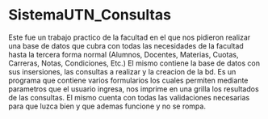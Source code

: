 # SistemaUTN_Consultas
Este fue un trabajo practico de la facultad en el que nos pidieron realizar una base de datos que cubra con todas las necesidades de la facultad hasta la tercera forma normal (Alumnos, Docentes, Materias, Cuotas, Carreras, Notas, Condiciones, Etc.) El mismo contiene la base de datos con sus insersiones, las consultas a realizar y la creacion de la bd. Es un programa que contiene varios formularios los cuales permiten mediante parametros que el usuario ingresa, nos imprime en una grilla los resultados de las consultas. El mismo cuenta con todas las validaciones necesarias para que luzca bien y que ademas funcione y no se rompa.

